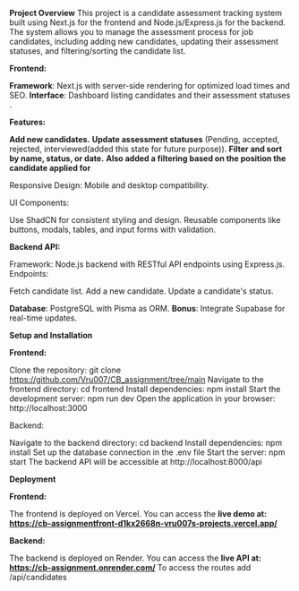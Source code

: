 **Project Overview**
This project is a candidate assessment tracking system built using Next.js for the frontend and Node.js/Express.js for the backend. The system allows you to manage the assessment process for job candidates, including adding new candidates, updating their assessment statuses, and filtering/sorting the candidate list.


**Frontend:**

**Framework**: Next.js with server-side rendering for optimized load times and SEO.
**Interface**: Dashboard listing candidates and their assessment statuses .

**Features:**

**Add new candidates.**
**Update assessment statuses** (Pending, accepted, rejected, interviewed(added this state for future purpose)).
**Filter and sort by name, status, or date.**
**Also added a filtering based on the position the candidate applied for**

Responsive Design: Mobile and desktop compatibility.

UI Components:

Use ShadCN for consistent styling and design.
Reusable components like buttons, modals, tables, and input forms with validation.


**Backend API:**

Framework: Node.js backend with RESTful API endpoints using Express.js.
Endpoints:

Fetch candidate list.
Add a new candidate.
Update a candidate's status.


**Database**: PostgreSQL with Pisma as ORM.
**Bonus**: Integrate Supabase for real-time updates.


**Setup and Installation**

**Frontend:**

Clone the repository: git clone https://github.com/Vru007/CB_assignment/tree/main
Navigate to the frontend directory: cd frontend
Install dependencies: npm install
Start the development server: npm run dev
Open the application in your browser: http://localhost:3000

Backend:

Navigate to the backend directory: cd backend
Install dependencies: npm install
Set up the database connection in the .env file
Start the server: npm start
The backend API will be accessible at http://localhost:8000/api


**Deployment**

**Frontend:**

The frontend is deployed on Vercel. You can access the **live demo at: https://cb-assignmentfront-d1kx2668n-vru007s-projects.vercel.app/**


**Backend:**

The backend is deployed on Render. You can access the **live API at: https://cb-assignment.onrender.com/**
To access the routes add /api/candidates




